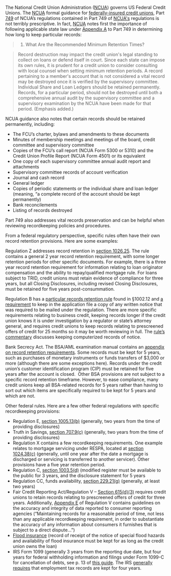 
The National Credit Union Administration ([NCUA](https://www.ncua.gov)) governs US Federal Credit Unions.  The [NCUA](https://www.ncua.gov) formal guidance for [federally-insured credit unions](https://www.ecfr.gov/cgi-bin/text-idx?SID=21ab23ef124e366686e46d1e1bcef3e9&mc=true&node=se12.7.749_10&rgn=div8), Part [749](https://www.ecfr.gov/cgi-bin/text-idx?SID=21ab23ef124e366686e46d1e1bcef3e9&mc=true&tpl=/ecfrbrowse/Title12/12cfr749_main_02.tpl) of NCUA’s regulations contained in Part 749 of [NCUA's](https://www.ncua.gov) regulations is not terribly prescriptive. In fact, [NCUA](http://nafcucomplianceblog.typepad.com/nafcu_weblog/2016/07/oldie-but-goodie-record-retention-.html) notes first the importance of following applicable state law under [Appendix A](https://www.ecfr.gov/cgi-bin/text-idx?SID=21ab23ef124e366686e46d1e1bcef3e9&mc=true&node=ap12.7.749_15.a&rgn=div9) to Part 749 in determining how long to keep particular records:

> 1. What Are the Recommended Minimum Retention Times?

> Record destruction may impact the credit union's legal standing to collect on loans or defend itself in court. Since each state can impose its own rules, it is prudent for a credit union to consider consulting with local counsel when setting minimum retention periods. A record pertaining to a member's account that is not considered a vital record may be destroyed once it is verified by the supervisory committee. Individual Share and Loan Ledgers should be retained permanently. Records, for a particular period, should not be destroyed until both a comprehensive annual audit by the supervisory committee and a supervisory examination by the NCUA have been made for that period. (Emphasis added.) 

NCUA guidance also notes that certain records should be retained permanently, including:

*   The FCU’s charter, bylaws and amendments to these documents
*   Minutes of membership meetings and meetings of the board, credit committee and supervisory committee
*   Copies of the FCU’s call report (NCUA Form 5300 or 5310) and the Credit Union Profile Report (NCUA Form 4501) or its equivalent
*   One copy of each supervisory committee annual audit report and attachments
*   Supervisory committee records of account verification
*   Journal and cash record
*   General ledger
*   Copies of periodic statements or the individual share and loan ledger (meaning, “a complete record of the account should be kept permanently)
*   Bank reconcilements
*   Listing of records destroyed

Part 749 also addresses vital records preservation and can be helpful when reviewing recordkeeping policies and procedures.

From a federal regulatory perspective, specific rules often have their own record retention provisions. Here are some examples:

Regulation Z addresses record retention in [section 1026.25](https://www.google.com/url?q=http://www.ecfr.gov/cgi-bin/text-idx?SID%3Dbc8649c04194e4b989a32c5c6cbf76fb%26mc%3Dtrue%26node%3Dse12.9.1026_125%26rgn%3Ddiv8&sa=D&ust=1498356573029000&usg=AFQjCNFvojbznDVAF5_SRgX3KOCoJ7PU3Q). The rule contains a general 2 year record retention requirement, with some longer retention periods for other specific documents. For example, there is a three year record retention requirement for information relating to loan originator compensation and the ability to repay/qualified mortgage rule. For loans subject to TRID, credit unions must retain evidence of compliance for three years, but all Closing Disclosures, including revised Closing Disclosures, must be retained for five years post-consummation.

Regulation B has a [particular records retention rule](https://www.google.com/url?q=http://www.ecfr.gov/cgi-bin/text-idx?SID%3D600feb2e3758a854a2f0ae0a3dbc570a%26node%3D12:8.0.2.8.2.0.1.12%26rgn%3Ddiv8&sa=D&ust=1498356573030000&usg=AFQjCNFWSmWCHzv32rSObxAikQw6vUDrfA) found in §1002.12 and [a requirement](https://www.google.com/url?q=http://www.ecfr.gov/cgi-bin/text-idx?SID%3D600feb2e3758a854a2f0ae0a3dbc570a%26node%3D12:8.0.2.8.2.0.1.12%26rgn%3Ddiv8&sa=D&ust=1498356573030000&usg=AFQjCNFWSmWCHzv32rSObxAikQw6vUDrfA) to keep in the application file a copy of any written notice that was required to be mailed under the regulation. There are more specific requirements relating to business credit, keeping records longer if the credit union knows it is under investigation by a regulator or state’s attorney general, and requires credit unions to keep records relating to prescreened offers of credit for 25 months so it may be worth reviewing in full. The [rule’s commentary](https://www.google.com/url?q=http://www.ecfr.gov/cgi-bin/retrieveECFR?gp%3D%26SID%3D6852755b7981b2799ab8716d46c243ab%26mc%3Dtrue%26n%3Dpt12.8.1002%26r%3DPART%26ty%3DHTML%23ap12.8.1002_116.1&sa=D&ust=1498356573031000&usg=AFQjCNGAIbQX_C8AbnQn6xaQGwed-mE-5A) discusses keeping computerized records of notice.

Bank Secrecy Act. The BSA/AML examination manual contains an [appendix on record retention requirements](https://www.google.com/url?q=https://www.ffiec.gov/bsa_aml_infobase/pages_manual/OLM_116.htm&sa=D&ust=1498356573032000&usg=AFQjCNH7leOydkxZLMykMMBwuI0JdhGHpA). Some records must be kept for 5 years, such as purchases of monetary instruments or funds transfers of $3,000 or more (although there are some exceptions here). Records under the credit union’s customer identification program (CIP) must be retained for five years after the account is closed.  Other BSA provisions are not subject to a specific record retention timeframe. However, to ease compliance, many credit unions keep all BSA-related records for 5 years rather than having to sort out which items are specifically required to be kept for 5 years and which are not.

Other federal rules. Here are a few other federal regulations with specific recordkeeping provisions:

*   Regulation E, [section 1005.13(b)](https://www.google.com/url?q=http://www.ecfr.gov/cgi-bin/text-idx?SID%3D5c21e9520c115b43c457d935b797c162%26mc%3Dtrue%26node%3Dse12.8.1005_113%26rgn%3Ddiv8&sa=D&ust=1498356573034000&usg=AFQjCNGZeO5u7SOcXpoEvcNL7OeDBOXIAg) (generally, two years from the time of providing disclosures)
*   Truth in Savings, [section 707.9(c)](https://www.google.com/url?q=http://www.ecfr.gov/cgi-bin/text-idx?SID%3D38782dc7540b51e0cff68fa18853e1ea%26mc%3Dtrue%26node%3Dse12.7.707_19%26rgn%3Ddiv8&sa=D&ust=1498356573034000&usg=AFQjCNFYgj7HvmSdIToMoo76scBcBwMc-w) (generally, two years from the time of providing disclosures)
*   Regulation X contains a few recordkeeping requirements. One example relates to mortgage servicing under RESPA, located at [section 1024.38(c)](https://www.google.com/url?q=http://www.ecfr.gov/cgi-bin/text-idx?SID%3Dc530b0589374a53443fea0a2bd16dc5e%26mc%3Dtrue%26node%3Dse12.8.1024_138%26rgn%3Ddiv8&sa=D&ust=1498356573035000&usg=AFQjCNEQoQWZqe9RnuZTnqy0bn4gO0fDBg) (generally, until one year after the date a mortgage is discharged or servicing is transferred to another servicer). Other provisions have a five year retention period.
*   Regulation C, [section 1003.5(d)](https://www.google.com/url?q=http://www.ecfr.gov/cgi-bin/text-idx?SID%3D5b5cc0b48c152d95cecafa127850a56e%26mc%3Dtrue%26tpl%3D/ecfrbrowse/Title12/12cfr1003_main_02.tpl&sa=D&ust=1498356573036000&usg=AFQjCNEyq2cBqsCLoR9aWppFOrxkCqcUbQ) (modified register must be available to the public for 3 years, and the disclosure statement for 5 years
*   Regulation CC, funds availability, [section 229.21(g)](https://www.google.com/url?q=http://www.ecfr.gov/cgi-bin/text-idx?SID%3Dbd8af386a18b43338445768cb7786a4b%26mc%3Dtrue%26node%3Dse12.3.229_121%26rgn%3Ddiv8&sa=D&ust=1498356573037000&usg=AFQjCNE6ioOzv1BtQQmDQUWiRlG5YzpWeQ) (generally, at least two years)
*   Fair Credit Reporting Act/Regulation V – [Section 615(d)(3)](https://www.google.com/url?q=https://www.consumer.ftc.gov/sites/default/files/articles/pdf/pdf-0111-fair-credit-reporting-act.pdf&sa=D&ust=1498356573038000&usg=AFQjCNHcRG1pYcCRS0hrI3CFLXRr1gbhcg) requires credit unions to retain records relating to prescreened offers of credit for three years. Additionally, [Appendix E](https://www.google.com/url?q=http://www.ecfr.gov/cgi-bin/text-idx?SID%3Dbb0d71f7d659810a1728672cd3393843%26mc%3Dtrue%26node%3Dap12.8.1022_1140.e%26rgn%3Ddiv9&sa=D&ust=1498356573038000&usg=AFQjCNHe94VE1pxhQOno0TBckjMma4-w4w) of Regulation V contains guidelines on the accuracy and integrity of data reported to consumer reporting agencies (“Maintaining records for a reasonable period of time, not less than any applicable recordkeeping requirement, in order to substantiate the accuracy of any information about consumers it furnishes that is subject to a direct dispute…”)
*   [Flood insurance](https://www.google.com/url?q=http://www.ecfr.gov/cgi-bin/text-idx?SID%3D3a7187a9c99972eaf6f56ba24ad008e0%26mc%3Dtrue%26node%3Dse12.7.760_19%26rgn%3Ddiv8&sa=D&ust=1498356573039000&usg=AFQjCNGviibqRm2Ve0dNtAYBiEFITd5e2Q) (record of receipt of the notice of special flood hazards and availability of flood insurance must be kept for as long as the credit union owns the loan)
*   IRS Form 1099 (generally 3 years from the reporting due date, but four years for federal withholding information and filings under Form 1099-C for cancellation of debts, see p. 13 of [this guide](https://www.google.com/url?q=https://www.irs.gov/pub/irs-pdf/p1220.pdf&sa=D&ust=1498356573040000&usg=AFQjCNEABwDMKDpO089MrjIMcDoUrPSV1A). The IRS [generally requires](https://www.google.com/url?q=https://www.irs.gov/publications/p15/ar01.html%23en_US_2016_publink1000294375&sa=D&ust=1498356573041000&usg=AFQjCNE3Ghid5Hqa1UuSOZIIizQzD6bByA) that employment tax records are kept for four years.
